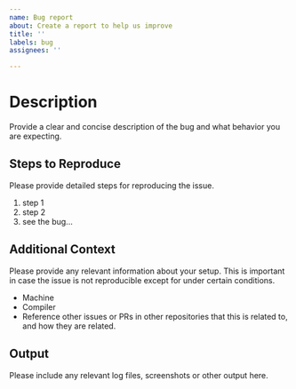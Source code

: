 ```yaml
---
name: Bug report
about: Create a report to help us improve
title: ''
labels: bug
assignees: ''

---
```


# Description

Provide a clear and concise description of the bug and what behavior you are expecting.

## Steps to Reproduce

Please provide detailed steps for reproducing the issue.

1. step 1
2. step 2
3. see the bug...

## Additional Context

Please provide any relevant information about your setup. This is important in case the issue is not reproducible except for under certain conditions.

* Machine
* Compiler
* Reference other issues or PRs in other repositories that this is related to, and how they are related.

## Output

Please include any relevant log files, screenshots or other output here.
